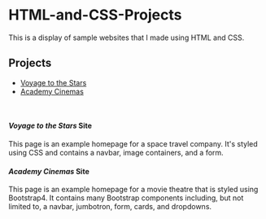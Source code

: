 # HTML-and-CSS-Projects
This is a display of sample websites that I made using HTML and CSS.
<br>

<h2>Projects</h2>
<ul>
  <li><a href="https://github.com/alyssa-rei/HTML-and-CSS-Projects/tree/main/One-Page-Website">Voyage to the Stars</a></li>
  <li><a href="https://github.com/alyssa-rei/HTML-and-CSS-Projects/tree/main/bootstrap4_project">Academy Cinemas</a></li>
</ul>
<br>

<h4><em>Voyage to the Stars</em> Site</h4>
This page is an example homepage for a space travel company. It's styled using CSS and contains a navbar, image containers, and a form.<br>

<h4><em>Academy Cinemas</em> Site</h4>
This page is an example homepage for a movie theatre that is styled using Bootstrap4. It contains many Bootstrap components including, but not limited to, a navbar, jumbotron, form, cards, and dropdowns.<br>

